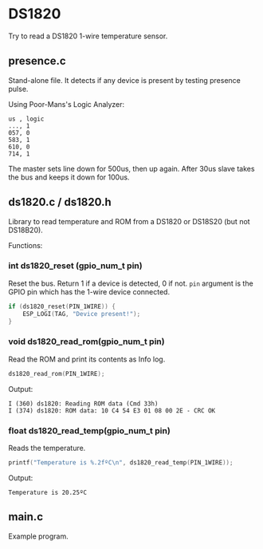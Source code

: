 # DS1820

Try to read a DS1820 1-wire temperature sensor.

## presence.c

Stand-alone file. It detects if any device is present by testing presence pulse.

Using Poor-Mans's Logic Analyzer:

    us , logic
    ..., 1
    057, 0
    583, 1
    610, 0
    714, 1

The master sets line down for 500us, then up again. After 30us slave takes the bus and keeps it down for 100us.

## ds1820.c / ds1820.h

Library to read temperature and ROM from a DS1820 or DS18S20 (but not DS18B20).

Functions:

### int ds1820_reset (gpio_num_t pin)

Reset the bus. Return 1 if a device is detected, 0 if not. `pin` argument is the GPIO pin which has the 1-wire device connected.

```c
if (ds1820_reset(PIN_1WIRE)) {
    ESP_LOGI(TAG, "Device present!");
}
```

### void ds1820_read_rom(gpio_num_t pin)

Read the ROM and print its contents as Info log.

```c
ds1820_read_rom(PIN_1WIRE);
```

Output:

    I (360) ds1820: Reading ROM data (Cmd 33h)
    I (374) ds1820: ROM data: 10 C4 54 E3 01 08 00 2E - CRC OK

### float ds1820_read_temp(gpio_num_t pin)

Reads the temperature.

```c
printf("Temperature is %.2fºC\n", ds1820_read_temp(PIN_1WIRE));
```

Output:

    Temperature is 20.25ºC

## main.c

Example program.
